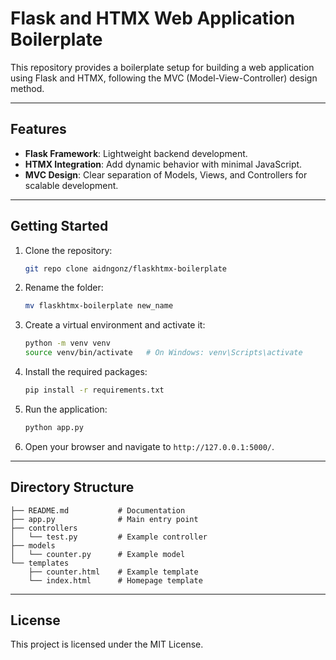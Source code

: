 # Flask and HTMX Web Application Boilerplate

This repository provides a boilerplate setup for building a web application using Flask and HTMX, following the MVC (Model-View-Controller) design method.

---

## Features

- **Flask Framework**: Lightweight backend development.
- **HTMX Integration**: Add dynamic behavior with minimal JavaScript.
- **MVC Design**: Clear separation of Models, Views, and Controllers for scalable development.

---

## Getting Started

1. Clone the repository:
   ```bash
   git repo clone aidngonz/flaskhtmx-boilerplate
   ```
   
2. Rename the folder:
   ```bash
   mv flaskhtmx-boilerplate new_name
   ```

4. Create a virtual environment and activate it:
   ```bash
   python -m venv venv
   source venv/bin/activate   # On Windows: venv\Scripts\activate
   ```

5. Install the required packages:
   ```bash
   pip install -r requirements.txt
   ```

6. Run the application:
   ```bash
   python app.py
   ```

7. Open your browser and navigate to `http://127.0.0.1:5000/`.

---

## Directory Structure

```
├── README.md           # Documentation
├── app.py              # Main entry point
├── controllers
│   └── test.py         # Example controller
├── models
│   └── counter.py      # Example model
└── templates
    ├── counter.html    # Example template
    └── index.html      # Homepage template
```

---

## License

This project is licensed under the MIT License.
